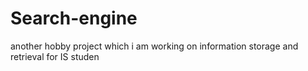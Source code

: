 # Search-engine
another hobby project which i am working on information storage and retrieval for IS studen
